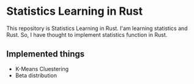 # Statistics Learning in Rust

This repository is Statistics Learning in Rust.
I'am learning statistics and Rust.
So, I have thought to implement statistics function in Rust.

## Implemented things

* K-Means Cluestering
* Beta distribution